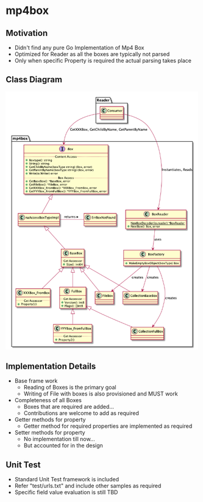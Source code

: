 # mp4box

## Motivation
* Didn't find any pure Go Implementation of Mp4 Box
* Optimized for Reader as all the boxes are typically not parsed
* Only when specific Property is required the actual parsing takes place

## Class Diagram
![class diagram](out/class/mp4box.png?raw=true "Class Diagram")

## Implementation Details
* Base frame work
    * Reading of Boxes is the primary goal
    * Writing of File with boxes is also provisioned and MUST work
* Completeness of all Boxes
    * Boxes that are required are added...
    * Contributions are welcome to add as required
* Getter methods for property
    * Getter method for required properties are implemented as required
* Setter methods for property
    * No implementation till now...
    * But accounted for in the design


## Unit Test
* Standard Unit Test framework is included
* Refer "test/urls.txt" and include other samples as required
* Specific field value evaluation is still TBD
